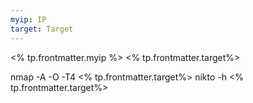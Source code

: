 ```yaml
---
myip: IP
target: Target
---
```



<% tp.frontmatter.myip %>  <% tp.frontmatter.target%>


nmap -A -O -T4 <% tp.frontmatter.target%>
nikto -h <% tp.frontmatter.target%>



